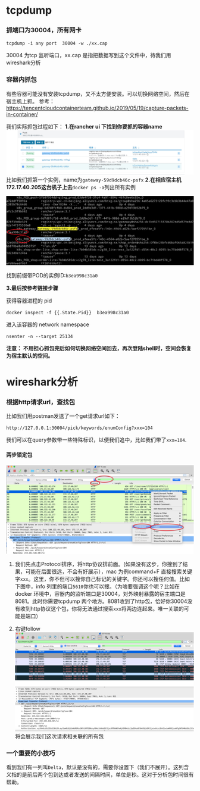 # tcpdump

### 抓端口为30004，所有网卡
```
tcpdump -i any port  30004 -w ./xx.cap
```
30004 为tcp 监听端口，xx.cap 是指把数据写到这个文件中，待我们用wireshark分析

### 容器内抓包
有些容器可能没有安装tcpdump，又不太方便安装。可以切换网络空间，然后在宿主机上抓。
参考：https://tencentcloudcontainerteam.github.io/2019/05/19/capture-packets-in-container/

我们实际抓包过程如下：
**1.在rancher ui 下找到你要抓的容器name**
![](/assets/x.jpg)
比如我们抓第一个实例，name为`gateway-59d9dcb46c-psfx`
**2.在相应宿主机172.17.40.205这台机子上去**`docker ps -a`列出所有实例

![](/assets/2.jpg)

找到前缀带POD的实例ID:`b3ea998c31a0`

**3.最后按参考链接步骤**

获得容器进程的 pid
```
docker inspect -f {{.State.Pid}}  b3ea998c31a0
```
进入该容器的 network namespace
```
nsenter -n --target 25134
```
**注意： 不用担心抓包完后如何切换网络空间回去，再次登陆shell时，空间会恢复为宿主默认的空间。**


# wireshark分析

### 根据http请求url，查找包
比如我们用postman发送了一个get请求url如下：
```
http://127.0.0.1:30004/pick/keywords/enumConfig?xxx=104
```
我们可以在query参数带一些特殊标识，以便我们追中，比如我们带了`xxx=104`.

#### 两步锁定包
![](/assets/4.jpg)
1. 我们先点击Protocol排序，将http协议排前面。(如果没有这步，你搜到了结果，可能在后面很远，不会有好展示），mac 为例command+F 直接搜索关键字`xxx`。这里，你不但可以搜你自己标记的关键字。你还可以搜任何值。比如下图中，info 列里的端口`5610`你也可以搜。（为啥要强调这个呢？比如在docker 环境中，容器内的监听端口是30004，对外映射暴露的宿主端口是8081。此时你需要tcpdump 两个地方。8081收到了http包，恰好你30004没有收到http协议这个包，你将无法通过搜索`xxx`将两边连起来。唯一关联的可能是端口）

2. 右键follow
![](/assets/5.jpg)
将会展示我们这次请求相关联的所有包

### 一个重要的小技巧
看到我们有一列叫`Delta`，默认是没有的，需要你设置下（我们不展开）。这列含义指的是前后两个包到达或者发送的间隔时间，单位是秒。这对于分析包时间很有帮助。